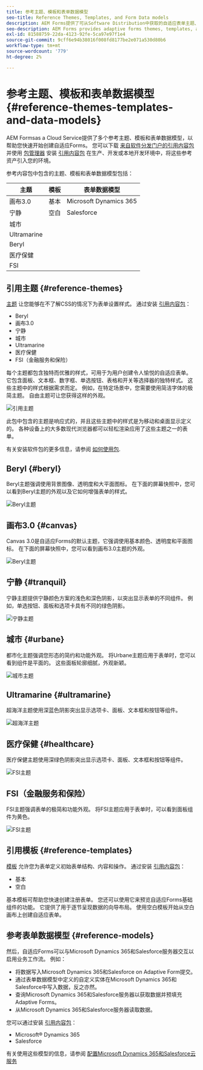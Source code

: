 ```yaml
---
title: 参考主题、模板和表单数据模型
seo-title: Reference Themes, Templates, and Form Data models
description: AEM Forms提供了可从Software Distribution中获取的自适应表单主题、模板和表单数据模型
seo-description: AEM Forms provides adaptive forms themes, templates, and form data models that you can get from Software Distribution
exl-id: 81588759-22da-4123-92fe-5ca97e97f1e4
source-git-commit: 9cff6e94b38016f008fd8177be2e071a530d80b6
workflow-type: tm+mt
source-wordcount: '779'
ht-degree: 2%

---
```


# 参考主题、模板和表单数据模型 {#reference-themes-templates-and-data-models}

AEM Formsas a Cloud Service提供了多个参考主题、模板和表单数据模型，以帮助您快速开始创建自适应Forms。 您可以下载 [来自软件分发门户的引用内容包](https://experience.adobe.com/#/downloads/content/software-distribution/en/aemcloud.html?package=/content/software-distribution/en/details.html/content/dam/aemcloud/public/aem-forms-reference-content.ui.content-2.1.0.zip) 并使用 [包管理器](/help/implementing/developing/tools/package-manager.md) 安装 [引用内容包](https://experience.adobe.com/#/downloads/content/software-distribution/en/aemcloud.html?package=/content/software-distribution/en/details.html/content/dam/aemcloud/public/aem-forms-reference-content.ui.content-2.1.0.zip) 在生产、开发或本地开发环境中，将这些参考资产引入您的环境。

参考内容包中包含的主题、模板和表单数据模型包括：


| 主题 | 模板 | 表单数据模型 |
---------|----------|---------
| 画布3.0 | 基本 | Microsoft Dynamics 365 |
| 宁静 | 空白 | Salesforce |
| 城市 |  |  |
| Ultramarine |  |  |
| Beryl |  |  |
| 医疗保健 |  |  |
| FSI |  |  |

## 引用主题 {#reference-themes}

[主题](/help/forms/themes.md) 让您能够在不了解CSS的情况下为表单设置样式。 通过安装 [引用内容包](https://experience.adobe.com/#/downloads/content/software-distribution/en/aemcloud.html?package=/content/software-distribution/en/details.html/content/dam/aemcloud/public/aem-forms-reference-content.ui.content-2.1.0.zip)：

* Beryl
* 画布3.0
* 宁静
* 城市
* Ultramarine
* 医疗保健
* FSI（金融服务和保险）

每个主题都包含独特而优雅的样式，可用于为用户创建令人愉悦的自适应表单。 它包含面板、文本框、数字框、单选按钮、表格和开关等选择器的独特样式。 这些主题中的样式根据需求而定。 例如，在特定场景中，您需要使用简洁字体的极简主题。 自由主题可让您获得这样的外观。

![引用主题](assets/ref-themes.png)

此包中包含的主题是响应式的，并且这些主题中的样式是为移动和桌面显示定义的。 各种设备上的大多数现代浏览器都可以轻松渲染应用了这些主题之一的表单。

有关安装软件包的更多信息，请参阅 [如何使用包](/help/implementing/developing/tools/package-manager.md).

## Beryl {#beryl}

Beryl主题强调使用背景图像、透明度和大平面图标。 在下面的屏幕快照中，您可以看到Beryl主题的外观以及它如何增强表单的样式。

![Beryl主题](assets/beryl.png)

## 画布3.0 {#canvas}

Canvas 3.0是自适应Forms的默认主题，它强调使用基本颜色、透明度和平面图标。 在下面的屏幕快照中，您可以看到画布3.0主题的外观。

![Beryl主题](assets/canvas.png)


## 宁静 {#tranquil}

宁静主题提供宁静颜色方案的浅色和深色阴影，以突出显示表单的不同组件。 例如，单选按钮、面板和选项卡具有不同的绿色阴影。

![宁静主题](assets/tranquil.png)


## 城市 {#urbane}

都市化主题强调您形态的简约和功能外观。 将Urbane主题应用于表单时，您可以看到组件是平面的。 这些面板轮廓细腻，外观新颖。

![城市主题](assets/urbane.png)


## Ultramarine {#ultramarine}

超海洋主题使用深蓝色阴影突出显示选项卡、面板、文本框和按钮等组件。

![超海洋主题](assets/ultramarine.png)

## 医疗保健 {#healthcare}

医疗保健主题使用深绿色阴影突出显示选项卡、面板、文本框和按钮等组件。

![FSI主题](assets/healthcare.png)


## FSI（金融服务和保险）

FSI主题强调表单的极简和功能外观。 将FSI主题应用于表单时，可以看到面板组件为黄色。

![FSI主题](assets/fsi.png)

## 引用模板 {#reference-templates}


[模板](/help/forms/themes.md) 允许您为表单定义初始表单结构、内容和操作。 通过安装 [引用内容包](https://experience.adobe.com/#/downloads/content/software-distribution/en/aemcloud.html?package=/content/software-distribution/en/details.html/content/dam/aemcloud/public/aem-forms-reference-content.ui.content-2.1.0.zip)：

* 基本
* 空白

基本模板可帮助您快速创建注册表单。 您还可以使用它来预览自适应Forms基础组件的功能。 它提供了用于逐节呈现数据的向导布局。 使用空白模板开始从空白画布上创建自适应表单。


## 参考表单数据模型 {#reference-models}

然后，自适应Forms可以与Microsoft Dynamics 365和Salesforce服务器交互以启用业务工作流。 例如：

* 将数据写入Microsoft Dynamics 365和Salesforce on Adaptive Form提交。
* 通过表单数据模型中定义的自定义实体在Microsoft Dynamics 365和Salesforce中写入数据，反之亦然。
* 查询Microsoft Dynamics 365和Salesforce服务器以获取数据并预填充Adaptive Forms。
* 从Microsoft Dynamics 365和Salesforce服务器读取数据。

您可以通过安装 [引用内容包](https://experience.adobe.com/#/downloads/content/software-distribution/en/aemcloud.html?package=/content/software-distribution/en/details.html/content/dam/aemcloud/public/aem-forms-reference-content.ui.content-2.1.0.zip)：

* Microsoft® Dynamics 365
* Salesforce

有关使用这些模型的信息，请参阅 [配置Microsoft Dynamics 365和Salesforce云服务](https://experienceleague.adobe.com/docs/experience-manager-cloud-service/content/forms/integrate/use-form-data-model/configure-msdynamics-salesforce.html?lang=en#configure-dynamics-cloud-service)

